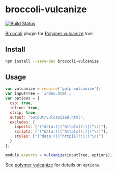 # broccoli-vulcanize
[![Build Status](https://travis-ci.org/mbykovskyy/broccoli-vulcanize.svg?branch=master)](https://travis-ci.org/mbykovskyy/broccoli-vulcanize)

[Broccoli][broccoli] plugin for [Polymer vulcanize][polymer-vulcanize] tool.

## Install

```bash
npm install --save-dev broccoli-vulcanize
```

## Usage

```js
var vulcanize = require('gulp-vulcanize');
var inputTree = 'index.html';
var options = {
  csp: true,
  inline: true,
  strip: true,
  output: 'output/vulcanized.html',
  excludes: {
    imports: ["(^data:)|(^http[s]?:)|(^\/)"],
    scripts: ["(^data:)|(^http[s]?:)|(^\/)"],
    styles: ["(^data:)|(^http[s]?:)|(^\/)"]
  }
};

module.exports = vulcanize(inputTree, options);
```

See [polymer vulcanize][polymer-vulcanize] for details on `options`.

[broccoli]: https://github.com/broccolijs/broccoli "Broccoli"
[polymer-vulcanize]: https://github.com/Polymer/vulcanize  "Polymer vulcanize"

